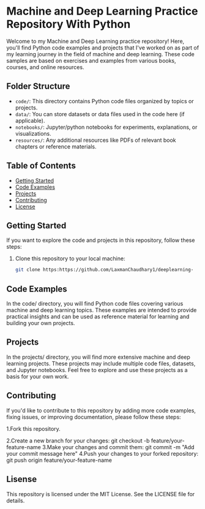# Machine and Deep Learning Practice Repository With Python 

Welcome to my Machine and Deep Learning practice repository! Here, you'll find Python code examples and projects that I've worked on as part of my learning journey in the field of machine and deep learning. These code samples are based on exercises and examples from various books, courses, and online resources.

## Folder Structure

- `code/`: This directory contains Python code files organized by topics or projects.
- `data/`: You can store datasets or data files used in the code here (if applicable).
- `notebooks/`: Jupyter/python notebooks for experiments, explanations, or visualizations.
- `resources/`: Any additional resources like PDFs of relevant book chapters or reference materials.

## Table of Contents

- [Getting Started](#getting-started)
- [Code Examples](#code-examples)
- [Projects](#projects)
- [Contributing](#contributing)
- [License](#license)

## Getting Started

If you want to explore the code and projects in this repository, follow these steps:

1. Clone this repository to your local machine:
   ```bash
   git clone https:https://github.com/LaxmanChaudhary1/deeplearning-

## Code Examples
In the code/ directory, you will find Python code files covering various machine and deep learning topics. These examples are intended to provide practical insights and can be used as reference material for learning and building your own projects.

## Projects 
In the projects/ directory, you will find more extensive machine and deep learning projects. These projects may include multiple code files, datasets, and Jupyter notebooks. Feel free to explore and use these projects as a basis for your own work.

## Contributing 
If you'd like to contribute to this repository by adding more code examples, fixing issues, or improving documentation, please follow these steps:

1.Fork this repository.

2.Create a new branch for your changes:
   git checkout -b feature/your-feature-name
3.Make your changes and commit them:
   git commit -m "Add your commit message here"
4.Push your changes to your forked repository:
   git push origin feature/your-feature-name

## Lisense
This repository is licensed under the MIT License. See the LICENSE file for details.
